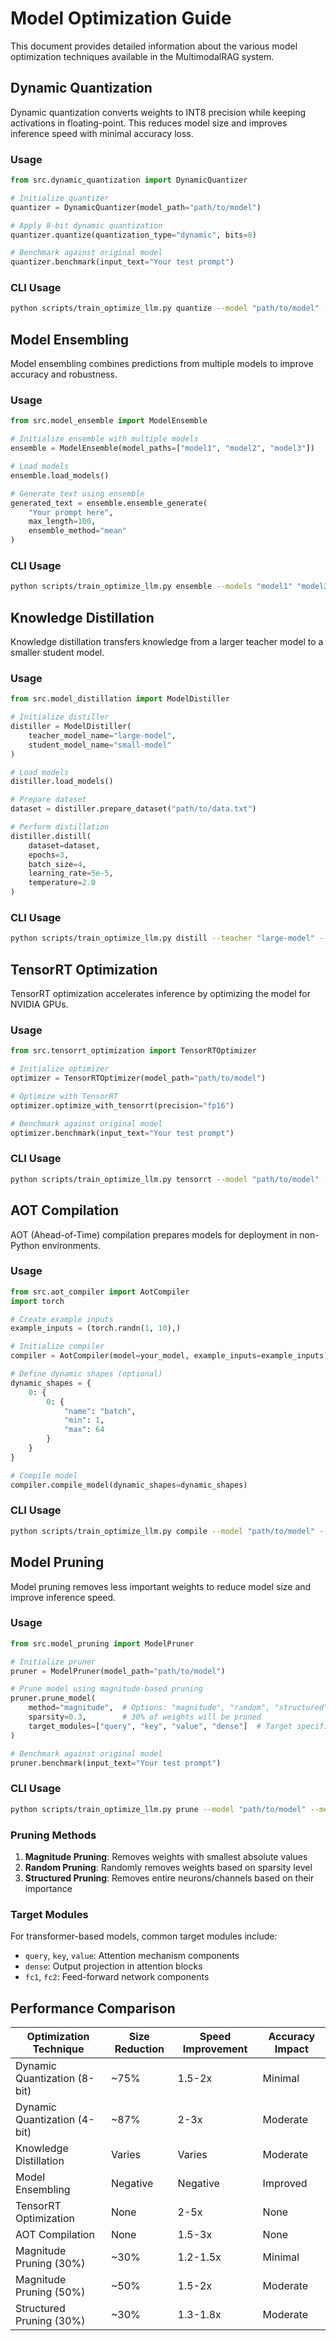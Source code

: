 # Model Optimization Guide

This document provides detailed information about the various model optimization techniques available in the MultimodalRAG system.

## Dynamic Quantization

Dynamic quantization converts weights to INT8 precision while keeping activations in floating-point. This reduces model size and improves inference speed with minimal accuracy loss.

### Usage

```python
from src.dynamic_quantization import DynamicQuantizer

# Initialize quantizer
quantizer = DynamicQuantizer(model_path="path/to/model")

# Apply 8-bit dynamic quantization
quantizer.quantize(quantization_type="dynamic", bits=8)

# Benchmark against original model
quantizer.benchmark(input_text="Your test prompt")
```

### CLI Usage

```bash
python scripts/train_optimize_llm.py quantize --model "path/to/model" --type dynamic --bits 8 --benchmark
```

## Model Ensembling

Model ensembling combines predictions from multiple models to improve accuracy and robustness.

### Usage

```python
from src.model_ensemble import ModelEnsemble

# Initialize ensemble with multiple models
ensemble = ModelEnsemble(model_paths=["model1", "model2", "model3"])

# Load models
ensemble.load_models()

# Generate text using ensemble
generated_text = ensemble.ensemble_generate(
    "Your prompt here", 
    max_length=100, 
    ensemble_method="mean"
)
```

### CLI Usage

```bash
python scripts/train_optimize_llm.py ensemble --models "model1" "model2" "model3" --prompt "Your test prompt" --method mean
```

## Knowledge Distillation

Knowledge distillation transfers knowledge from a larger teacher model to a smaller student model.

### Usage

```python
from src.model_distillation import ModelDistiller

# Initialize distiller
distiller = ModelDistiller(
    teacher_model_name="large-model",
    student_model_name="small-model"
)

# Load models
distiller.load_models()

# Prepare dataset
dataset = distiller.prepare_dataset("path/to/data.txt")

# Perform distillation
distiller.distill(
    dataset=dataset,
    epochs=3,
    batch_size=4,
    learning_rate=5e-5,
    temperature=2.0
)
```

### CLI Usage

```bash
python scripts/train_optimize_llm.py distill --teacher "large-model" --student "small-model" --data "path/to/data.txt" --epochs 3
```

## TensorRT Optimization

TensorRT optimization accelerates inference by optimizing the model for NVIDIA GPUs.

### Usage

```python
from src.tensorrt_optimization import TensorRTOptimizer

# Initialize optimizer
optimizer = TensorRTOptimizer(model_path="path/to/model")

# Optimize with TensorRT
optimizer.optimize_with_tensorrt(precision="fp16")

# Benchmark against original model
optimizer.benchmark(input_text="Your test prompt")
```

### CLI Usage

```bash
python scripts/train_optimize_llm.py tensorrt --model "path/to/model" --precision fp16 --benchmark
```

## AOT Compilation

AOT (Ahead-of-Time) compilation prepares models for deployment in non-Python environments.

### Usage

```python
from src.aot_compiler import AotCompiler
import torch

# Create example inputs
example_inputs = (torch.randn(1, 10),)

# Initialize compiler
compiler = AotCompiler(model=your_model, example_inputs=example_inputs)

# Define dynamic shapes (optional)
dynamic_shapes = {
    0: {
        0: {
            "name": "batch",
            "min": 1,
            "max": 64
        }
    }
}

# Compile model
compiler.compile_model(dynamic_shapes=dynamic_shapes)
```

### CLI Usage

```bash
python scripts/train_optimize_llm.py compile --model "path/to/model" --dynamic
```

## Model Pruning

Model pruning removes less important weights to reduce model size and improve inference speed.

### Usage

```python
from src.model_pruning import ModelPruner

# Initialize pruner
pruner = ModelPruner(model_path="path/to/model")

# Prune model using magnitude-based pruning
pruner.prune_model(
    method="magnitude",  # Options: "magnitude", "random", "structured"
    sparsity=0.3,        # 30% of weights will be pruned
    target_modules=["query", "key", "value", "dense"]  # Target specific modules
)

# Benchmark against original model
pruner.benchmark(input_text="Your test prompt")
```

### CLI Usage

```bash
python scripts/train_optimize_llm.py prune --model "path/to/model" --method magnitude --sparsity 0.3 --benchmark
```

### Pruning Methods

1. **Magnitude Pruning**: Removes weights with smallest absolute values
2. **Random Pruning**: Randomly removes weights based on sparsity level
3. **Structured Pruning**: Removes entire neurons/channels based on their importance

### Target Modules

For transformer-based models, common target modules include:
- `query`, `key`, `value`: Attention mechanism components
- `dense`: Output projection in attention blocks
- `fc1`, `fc2`: Feed-forward network components

## Performance Comparison

| Optimization Technique | Size Reduction | Speed Improvement | Accuracy Impact |
|------------------------|----------------|-------------------|-----------------|
| Dynamic Quantization (8-bit) | ~75% | 1.5-2x | Minimal |
| Dynamic Quantization (4-bit) | ~87% | 2-3x | Moderate |
| Knowledge Distillation | Varies | Varies | Moderate |
| Model Ensembling | Negative | Negative | Improved |
| TensorRT Optimization | None | 2-5x | None |
| AOT Compilation | None | 1.5-3x | None |
| Magnitude Pruning (30%) | ~30% | 1.2-1.5x | Minimal |
| Magnitude Pruning (50%) | ~50% | 1.5-2x | Moderate |
| Structured Pruning (30%) | ~30% | 1.3-1.8x | Moderate |
